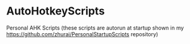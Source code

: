 # AutoHotkeyScripts

Personal AHK Scripts (these scripts are autorun at startup shown in my https://github.com/zhurai/PersonalStartupScripts repository)